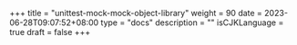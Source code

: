 +++
title = "unittest-mock-mock-object-library"
weight = 90
date = 2023-06-28T09:07:52+08:00
type = "docs"
description = ""
isCJKLanguage = true
draft = false
+++